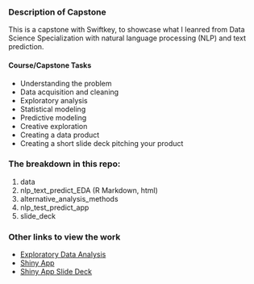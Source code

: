 ### Description of Capstone

This is a capstone with Swiftkey, to showcase what I leanred from Data Science Specialization with natural language processing (NLP) and text prediction. 

#### Course/Capstone Tasks

- Understanding the problem
- Data acquisition and cleaning
- Exploratory analysis
- Statistical modeling
- Predictive modeling
- Creative exploration
- Creating a data product
- Creating a short slide deck pitching your product

### The breakdown in this repo:

1. data
2. nlp_text_predict_EDA (R Markdown, html)
3. alternative_analysis_methods
4. nlp_test_predict_app
5. slide_deck

### Other links to view the work

- [Exploratory Data Analysis](https://rpubs.com/jLei/NLP_text_predict_EDA)
- [Shiny App](https://jiali-lei.shinyapps.io/nlp_text_predict_app/)
- [Shiny App Slide Deck](https://rpubs.com/jLei/nlp_text_predict_pres)